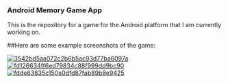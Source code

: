 ### Android Memory Game App

This is the repository for a game for the Android platform that I am currently working on.

##Here are some example screenshots of the game:

<a href="https://imgbb.com/"><img src="https://image.ibb.co/eo3J3m/3542bd5aa072c2b6b5ac93d77ba6097a.png" alt="3542bd5aa072c2b6b5ac93d77ba6097a" border="0"></a>
<a href="https://imgbb.com/"><img src="https://image.ibb.co/eQ5WOm/fd126634ff6ed79834c88f999dd9bc90.png" alt="fd126634ff6ed79834c88f999dd9bc90" border="0"></a>
<a href="https://imgbb.com/"><img src="https://image.ibb.co/deOwpR/fdde63835c150e0dfd87fab89b8e9425.png" alt="fdde63835c150e0dfd87fab89b8e9425" border="0"></a>
